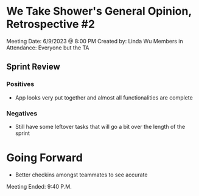 # We Take Shower's General Opinion, Retrospective #2

Meeting Date: 6/9/2023 @ 8:00 PM
Created by: Linda Wu
Members in Attendance: Everyone but the TA

## Sprint Review

### Positives

-   App looks very put together and almost all functionalities are complete

### Negatives

-   Still have some leftover tasks that will go a bit over the length of the sprint

# Going Forward

-   Better checkins amongst teammates to see accurate

Meeting Ended: 9:40 P.M.
